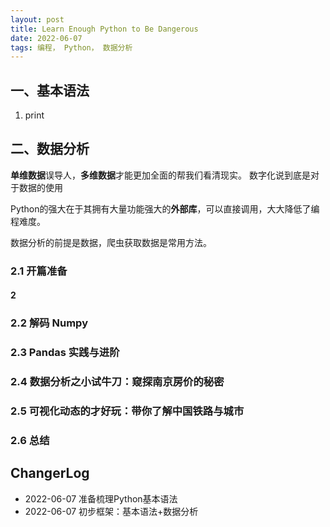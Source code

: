 ```yaml
---
layout: post
title: Learn Enough Python to Be Dangerous  
date: 2022-06-07 
tags: 编程， Python， 数据分析
---  
```


##  一、基本语法  

1. print 


##   二、数据分析  

**单维数据**误导人，**多维数据**才能更加全面的帮我们看清现实。  数字化说到底是对于数据的使用  


Python的强大在于其拥有大量功能强大的**外部库**，可以直接调用，大大降低了编程难度。  


数据分析的前提是数据，爬虫获取数据是常用方法。

###  2.1 开篇准备  

####  2


###  2.2 解码 Numpy  




###  2.3  Pandas 实践与进阶  




###  2.4  数据分析之小试牛刀：窥探南京房价的秘密  




###  2.5  可视化动态的才好玩：带你了解中国铁路与城市  




###  2.6  总结




## ChangerLog 

- 2022-06-07 准备梳理Python基本语法  
- 2022-06-07 初步框架：基本语法+数据分析 